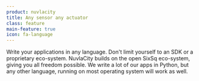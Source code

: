 ```yaml
---
product: nuvlacity
title: Any sensor any actuator
class: feature
main-feature: true
icon: fa-language
---
```


Write your applications in any language. Don't limit yourself to an SDK or a proprietary eco-system. NuvlaCity builds on the open SixSq eco-system, giving you all freedom possible. We write a lot of our apps in Python, but any other language, running on most operating system will work as well.
